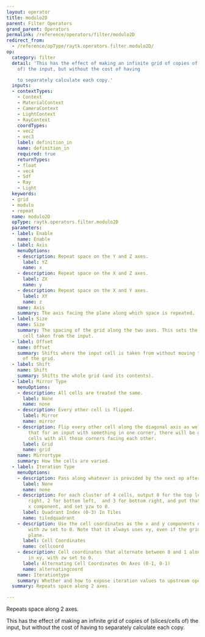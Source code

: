 ```yaml
---
layout: operator
title: modulo2D
parent: Filter Operators
grand_parent: Operators
permalink: /reference/operators/filter/modulo2D
redirect_from:
  - /reference/opType/raytk.operators.filter.modulo2D/
op:
  category: filter
  detail: 'This has the effect of making an infinite grid of copies of (slices/cells
    of) the input, but without the cost of having

    to separately calculate each copy.'
  inputs:
  - contextTypes:
    - Context
    - MaterialContext
    - CameraContext
    - LightContext
    - RayContext
    coordTypes:
    - vec2
    - vec3
    label: definition_in
    name: definition_in
    required: true
    returnTypes:
    - float
    - vec4
    - Sdf
    - Ray
    - Light
  keywords:
  - grid
  - modulo
  - repeat
  name: modulo2D
  opType: raytk.operators.filter.modulo2D
  parameters:
  - label: Enable
    name: Enable
  - label: Axis
    menuOptions:
    - description: Repeat space on the Y and Z axes.
      label: YZ
      name: x
    - description: Repeat space on the X and Z axes.
      label: ZX
      name: y
    - description: Repeat space on the X and Y axes.
      label: XY
      name: z
    name: Axis
    summary: The axis facing the plane along which space is repeated.
  - label: Size
    name: Size
    summary: The spacing of the grid along the two axes. This sets the size of the
      cell taken from the input.
  - label: Offset
    name: Offset
    summary: Shifts where the input cell is taken from without moving the position
      of the grid.
  - label: Shift
    name: Shift
    summary: Shifts the whole grid (and its contents).
  - label: Mirror Type
    menuOptions:
    - description: All cells are treated the same.
      label: None
      name: none
    - description: Every other cell is flipped.
      label: Mirror
      name: mirror
    - description: Flip every other cell along the diagonal axis as well. This means
        that for an input with something in one corner, there will be groups of 4
        cells with all those corners facing each other.
      label: Grid
      name: grid
    name: Mirrortype
    summary: How the cells are varied.
  - label: Iteration Type
    menuOptions:
    - description: Pass along whatever is provided by the next op after this one.
      label: None
      name: none
    - description: For each cluster of 4 cells, output 0 for the top left, 1 for top
        right, 2 for bottom left,  and 3 for bottom right, and put that value in the
        x component, and set yzw to 0.
      label: Quadrant Index (0-3) In Tiles
      name: tiledquadrant
    - description: Use the cell coordinates as the x and y components of the iteration,
        with zw set to 0. Note that it always uses xy, even if the grid is along another
        plane.
      label: Cell Coordinates
      name: cellcoord
    - description: Cell coordinates that alternate between 0 and 1 along both axes
        in xy, with zw set to 0.
      label: Alternating Cell Coordinates On Axes (0-1, 0-1)
      name: alternatingcoord
    name: Iterationtype
    summary: Whether and how to expose iteration values to upstream operators.
  summary: Repeats space along 2 axes.

---
```



Repeats space along 2 axes.

This has the effect of making an infinite grid of copies of (slices/cells of) the input, but without the cost of having
to separately calculate each copy.